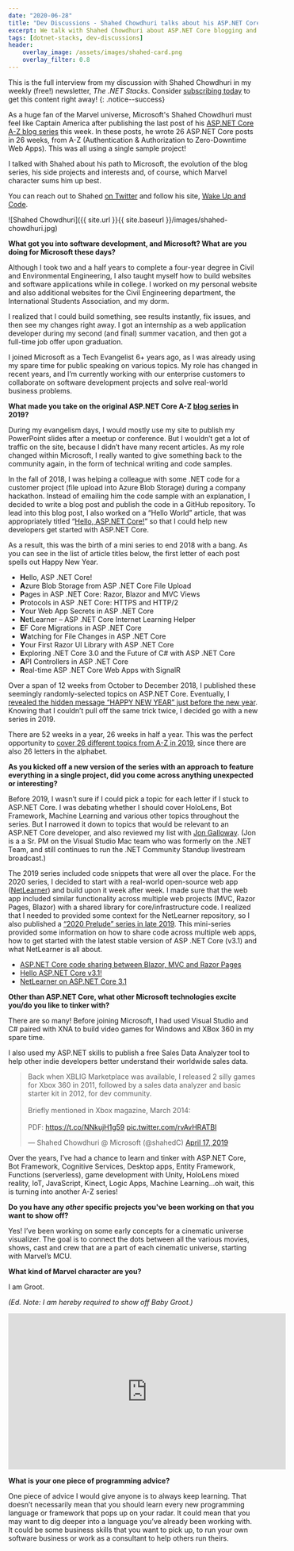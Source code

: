 ```yaml
---
date: "2020-06-28"
title: "Dev Discussions - Shahed Chowdhuri talks about his ASP.NET Core A-Z blog series"
excerpt: We talk with Shahed Chowdhuri about ASP.NET Core blogging and more!
tags: [dotnet-stacks, dev-discussions]
header:
    overlay_image: /assets/images/shahed-card.png
    overlay_filter: 0.8
---
```


This is the full interview from my discussion with Shahed Chowdhuri in my weekly (free!) newsletter, *The .NET Stacks*. Consider [subscribing today](https://dotnetstacks.com) to get this content right away!
{: .notice--success}

As a huge fan of the Marvel universe, Microsoft's Shahed Chowdhuri must feel like Captain America after publishing the last post of his [ASP.NET Core A-Z blog series](https://wakeupandcode.com/aspnetcore/#aspnetcore2020) this week. In these posts, he wrote 26 ASP.NET Core posts in 26 weeks, from A-Z (Authentication & Authorization to Zero-Downtime Web Apps). This was all using a single sample project!

I talked with Shahed about his path to Microsoft, the evolution of the blog series, his side projects and interests and, of course, which Marvel character sums him up best.

You can reach out to Shahed [on Twitter](https://twitter.com/shahedC) and follow his site, [Wake Up and Code](https://wakeupandcode.com/).

![Shahed Chowdhuri]({{ site.url }}{{ site.baseurl }}/images/shahed-chowdhuri.jpg)

**What got you into software development, and Microsoft? What are you doing for Microsoft these days?**

Although I took two and a half years to complete a four-year degree in Civil and Environmental Engineering, I also taught myself how to build websites and software applications while in college. I worked on my personal website and also additional websites for the Civil Engineering department, the International Students Association, and my dorm.

I realized that I could build something, see results instantly, fix issues, and then see my changes right away. I got an internship as a web application developer during my second (and final) summer vacation, and then got a full-time job offer upon graduation.

I joined Microsoft as a Tech Evangelist 6+ years ago, as I was already using my spare time for public speaking on various topics. My role has changed in recent years, and I’m currently working with our enterprise customers to collaborate on software development projects and solve real-world business problems.

**What made you take on the original ASP.NET Core A-Z [blog series](https://wakeupandcode.com/aspnetcore/#aspnetcore2019) in 2019?**

During my evangelism days, I would mostly use my site to publish my PowerPoint slides after a meetup or conference. But I wouldn’t get a lot of traffic on the site, because I didn’t have many recent articles. As my role changed within Microsoft, I really wanted to give something back to the community again, in the form of technical writing and code samples.

In the fall of 2018, I was helping a colleague with some .NET code for a customer project (file upload into Azure Blob Storage) during a company hackathon. Instead of emailing him the code sample with an explanation, I decided to write a blog post and publish the code in a GitHub repository. To lead into this blog post, I also worked on a “Hello World” article, that was appropriately titled “[Hello, ASP.NET Core!](https://wakeupandcode.com/hello-asp-net-core/)” so that I could help new developers get started with ASP.NET Core.

As a result, this was the birth of a mini series to end 2018 with a bang. As you can see in the list of article titles below, the first letter of each post spells out Happy New Year.

- **H**ello, ASP .NET Core!
- **A**zure Blob Storage from ASP .NET Core File Upload
- **P**ages in ASP .NET Core: Razor, Blazor and MVC Views
- **P**rotocols in ASP .NET Core: HTTPS and HTTP/2
- **Y**our Web App Secrets in ASP .NET Core
- **N**etLearner – ASP .NET Core Internet Learning Helper
- **E**F Core Migrations in ASP .NET Core
- **W**atching for File Changes in ASP .NET Core
- **Y**our First Razor UI Library with ASP .NET Core
- **E**xploring .NET Core 3.0 and the Future of C# with ASP .NET Core
- **A**PI Controllers in ASP .NET Core
- **R**eal-time ASP .NET Core Web Apps with SignalR

Over a span of 12 weeks from October to December 2018, I published these seemingly randomly-selected topics on ASP.NET Core. Eventually, I [revealed the hidden message “HAPPY NEW YEAR” just before the new year](https://wakeupandcode.com/aspnetcore/#aspnetcore2018). Knowing that I couldn’t pull off the same trick twice, I decided go with a new series in 2019.

There are 52 weeks in a year, 26 weeks in half a year. This was the perfect opportunity to [cover 26 different topics from A-Z in 2019](https://wakeupandcode.com/aspnetcore/#aspnetcore2019), since there are also 26 letters in the alphabet.

**As you kicked off a new version of the series with an approach to feature everything in a single project, did you come across anything unexpected or interesting?**

Before 2019, I wasn’t sure if I could pick a topic for each letter if I stuck to ASP.NET Core. I was debating whether I should cover HoloLens, Bot Framework, Machine Learning and various other topics throughout the series. But I narrowed it down to topics that would be relevant to an ASP.NET Core developer, and also reviewed my list with [Jon Galloway](https://twitter.com/jongalloway?lang=en). (Jon is a a Sr. PM on the Visual Studio Mac team who was formerly on the .NET Team, and still continues to run the .NET Community Standup livestream broadcast.)

The 2019 series included code snippets that were all over the place. For the 2020 series, I decided to start with a real-world open-source web app ([NetLearner](https://github.com/shahedc/NetLearnerApp)) and build upon it week after week. I made sure that the web app included similar functionality across multiple web projects (MVC, Razor Pages, Blazor) with a shared library for core/infrastructure code. I realized that I needed to provided some context for the NetLearner repository, so I also published a [“2020 Prelude” series in late 2019](https://wakeupandcode.com/aspnetcore/#aspnetcore2020prelude). This mini-series provided some information on how to share code across multiple web apps, how to get started with the latest stable version of ASP .NET Core (v3.1) and what NetLearner is all about.

- [ASP.NET Core code sharing between Blazor, MVC and Razor Pages](https://wakeupandcode.com/asp-net-core-code-sharing-between-blazor-mvc-and-razor-pages/)
- [Hello ASP.NET Core v3.1!](https://wakeupandcode.com/hello-asp-net-core-v3-1/)
- [NetLearner on ASP.NET Core 3.1](https://wakeupandcode.com/netlearner-on-asp-net-core-3-1/)

**Other than ASP.NET Core, what other Microsoft technologies excite you/do you like to tinker with?**

There are so many! Before joining Microsoft, I had used Visual Studio and C# paired with XNA to build video games for Windows and XBox 360 in my spare time.

I also used my ASP.NET skills to publish a free Sales Data Analyzer tool to help other indie developers better understand their worldwide sales data.

<blockquote class="twitter-tweet"><p lang="en" dir="ltr">Back when XBLIG Marketplace was available, I released 2 silly games for Xbox 360 in 2011, followed by a sales data analyzer and basic starter kit in 2012, for dev community. <br><br>Briefly mentioned in Xbox magazine, March 2014: <br><br>PDF: <a href="https://t.co/NNkujH1g59">https://t.co/NNkujH1g59</a> <a href="https://t.co/rvAvHRATBI">pic.twitter.com/rvAvHRATBI</a></p>&mdash; Shahed Chowdhuri @ Microsoft (@shahedC) <a href="https://twitter.com/shahedC/status/1118407088282177536?ref_src=twsrc%5Etfw">April 17, 2019</a></blockquote> <script async src="https://platform.twitter.com/widgets.js" charset="utf-8"></script>

Over the years, I’ve had a chance to learn and tinker with ASP.NET Core, Bot Framework, Cognitive Services, Desktop apps, Entity Framework, Functions (serverless), game development with Unity, HoloLens mixed reality, IoT, JavaScript, Kinect, Logic Apps, Machine Learning…oh wait, this is turning into another A-Z series!

**Do you have any *other* specific projects you've been working on that you want to show off?**

Yes! I’ve been working on some early concepts for a cinematic universe visualizer. The goal is to connect the dots between all the various movies, shows, cast and crew that are a part of each cinematic universe, starting with Marvel’s MCU.

**What kind of Marvel character are you?**

I am Groot.

*(Ed. Note: I am hereby required to show off Baby Groot.)*

<iframe width="560" height="315" src="https://www.youtube.com/embed/Hrimfgjf4k8" frameborder="0" allow="accelerometer; autoplay; encrypted-media; gyroscope; picture-in-picture" allowfullscreen></iframe>

<br />

**What is your one piece of programming advice?**

One piece of advice I would give anyone is to always keep learning. That doesn’t necessarily mean that you should learn every new programming language or framework that pops up on your radar. It could mean that you may want to dig deeper into a language you’ve already been working with. It could be some business skills that you want to pick up, to run your own software business or work as a consultant to help others run theirs.
